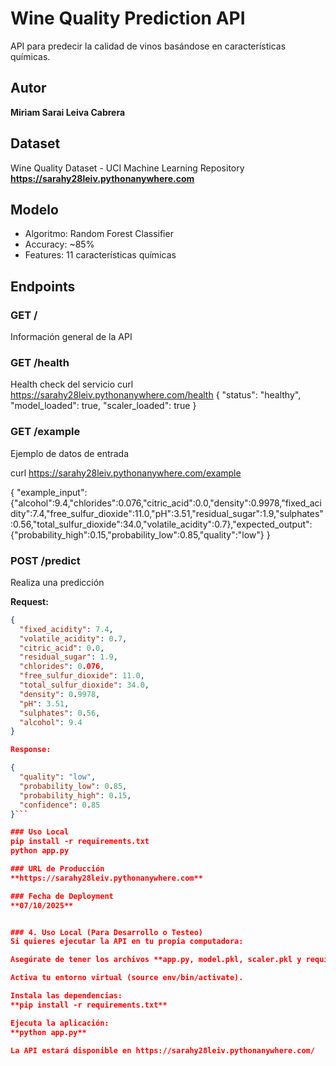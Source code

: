 # Wine Quality Prediction API

API para predecir la calidad de vinos basándose en características químicas.

## Autor
**Miriam Sarai Leiva Cabrera**

## Dataset
Wine Quality Dataset - UCI Machine Learning Repository
**https://sarahy28leiv.pythonanywhere.com**

## Modelo
- Algoritmo: Random Forest Classifier
- Accuracy: ~85%
- Features: 11 características químicas

## Endpoints

### GET /
Información general de la API

### GET /health
Health check del servicio
curl https://sarahy28leiv.pythonanywhere.com/health
{
  "status": "healthy",
  "model_loaded": true,
  "scaler_loaded": true
}

### GET /example
Ejemplo de datos de entrada

curl https://sarahy28leiv.pythonanywhere.com/example

{ 
    "example_input":{"alcohol":9.4,"chlorides":0.076,"citric_acid":0.0,"density":0.9978,"fixed_acidity":7.4,"free_sulfur_dioxide":11.0,"pH":3.51,"residual_sugar":1.9,"sulphates":0.56,"total_sulfur_dioxide":34.0,"volatile_acidity":0.7},"expected_output":{"probability_high":0.15,"probability_low":0.85,"quality":"low"}
}

### POST /predict
Realiza una predicción

**Request:**
```json
{
  "fixed_acidity": 7.4,
  "volatile_acidity": 0.7,
  "citric_acid": 0.0,
  "residual_sugar": 1.9,
  "chlorides": 0.076,
  "free_sulfur_dioxide": 11.0,
  "total_sulfur_dioxide": 34.0,
  "density": 0.9978,
  "pH": 3.51,
  "sulphates": 0.56,
  "alcohol": 9.4
}

Response:

{
  "quality": "low",
  "probability_low": 0.85,
  "probability_high": 0.15,
  "confidence": 0.85
}```

### Uso Local
pip install -r requirements.txt
python app.py

### URL de Producción
**https://sarahy28leiv.pythonanywhere.com**

### Fecha de Deployment
**07/10/2025**


### 4. Uso Local (Para Desarrollo o Testeo)
Si quieres ejecutar la API en tu propia computadora:

Asegúrate de tener los archivos **app.py, model.pkl, scaler.pkl y requirements.txt** en el mismo directorio.

Activa tu entorno virtual (source env/bin/activate).

Instala las dependencias:
**pip install -r requirements.txt**

Ejecuta la aplicación:
**python app.py**

La API estará disponible en https://sarahy28leiv.pythonanywhere.com/